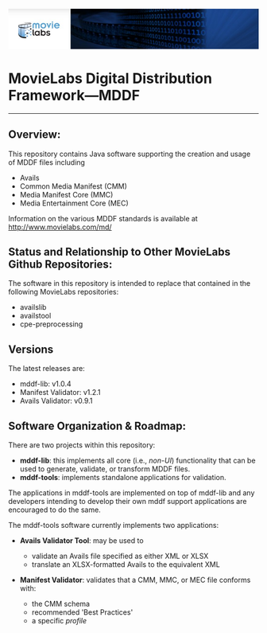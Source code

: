 ![screenshot1](mddf-tools/docs/users/md/manifest/validator/v1.1/images/MLabs_header.jpg)
# MovieLabs Digital Distribution Framework—MDDF

---

## Overview:

This repository contains Java software supporting the creation and usage of MDDF files including

* Avails
* Common Media Manifest (CMM)
* Media Manifest Core (MMC)
* Media Entertainment Core (MEC)

Information on the various MDDF standards is available at <http://www.movielabs.com/md/>

## Status and Relationship to Other MovieLabs Github Repositories:

The software in this repository is intended to replace that contained in the following MovieLabs repositories:

* availslib
* availstool
* cpe-preprocessing

## Versions

The latest releases are:

* mddf-lib: v1.0.4
* Manifest Validator: v1.2.1
* Avails Validator: v0.9.1

## Software Organization & Roadmap:

There are two projects within this repository:

* __mddf-lib__: this implements all core (i.e., *non-UI*) functionality that can be used to generate, validate, or transform MDDF files.
* __mddf-tools__: implements standalone applications for validation.

The applications in mddf-tools are implemented on top of mddf-lib and any developers intending to develop their 
own mddf support applications are encouraged to do the same.

The mddf-tools software currently implements two applications:

   - **Avails Validator Tool**: may be used to
      - validate an Avails file specified as either XML or XLSX
      - translate an XLSX-formatted Avails to the equivalent XML
   
   - **Manifest Validator**: validates that a CMM, MMC, or MEC file conforms with:
     - the CMM schema
     - recommended 'Best Practices'
     - a specific *profile*
      
